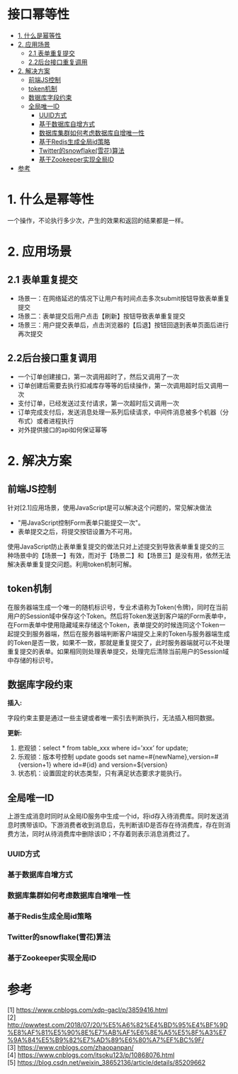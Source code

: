 # 接口幂等性

* [1. 什么是幂等性](#1-什么是幂等性)
* [2. 应用场景](#2-应用场景)
  * [2.1 表单重复提交](#21-表单重复提交)
  * [2.2后台接口重复调用](#22后台接口重复调用)
* [2. 解决方案](#2-解决方案)
  * [前端JS控制](#前端js控制)
  * [token机制](#token机制)
  * [数据库字段约束](#数据库字段约束)
  * [全局唯一ID](#全局唯一id)
    * [UUID方式](#uuid方式)
    * [基于数据库自增方式](#基于数据库自增方式)
    * [数据库集群如何考虑数据库自增唯一性](#数据库集群如何考虑数据库自增唯一性)
    * [基于Redis生成全局id策略](#基于redis生成全局id策略)
    * [Twitter的snowflake(雪花)算法](#twitter的snowflake雪花算法)
    * [基于Zookeeper实现全局ID](#基于zookeeper实现全局id)
* [参考](#参考)


# 1. 什么是幂等性
一个操作，不论执行多少次，产生的效果和返回的结果都是一样。 
# 2. 应用场景
## 2.1 表单重复提交
- 场景一：在网络延迟的情况下让用户有时间点击多次submit按钮导致表单重复提交
- 场景二：表单提交后用户点击【刷新】按钮导致表单重复提交
- 场景三：用户提交表单后，点击浏览器的【后退】按钮回退到表单页面后进行再次提交


## 2.2后台接口重复调用
- 一个订单创建接口，第一次调用超时了，然后又调用了一次
- 订单创建后需要去执行扣减库存等等的后续操作，第一次调用超时后又调用一次
- 支付订单，已经发送过支付请求，第一次超时后又调用一次
- 订单完成支付后，发送消息处理一系列后续请求，中间件消息被多个机器（分布式）或者进程执行
- 对外提供接口的api如何保证幂等

# 2. 解决方案
## 前端JS控制
针对[2.1]应用场景，使用JavaScript是可以解决这个问题的，常见解决做法  
- "用JavaScript控制Form表单只能提交一次"。
- 表单提交之后，将提交按钮设置为不可用。

使用JavaScript防止表单重复提交的做法只对上述提交到导致表单重复提交的三种场景中的【场景一】有效，而对于【场景二】和【场景三】是没有用，依然无法解决表单重复提交问题。利用token机制可解。

## token机制
在服务器端生成一个唯一的随机标识号，专业术语称为Token(令牌)，同时在当前用户的Session域中保存这个Token。然后将Token发送到客户端的Form表单中，在Form表单中使用隐藏域来存储这个Token，表单提交的时候连同这个Token一起提交到服务器端，然后在服务器端判断客户端提交上来的Token与服务器端生成的Token是否一致，如果不一致，那就是重复提交了，此时服务器端就可以不处理重复提交的表单。如果相同则处理表单提交，处理完后清除当前用户的Session域中存储的标识号。

##  数据库字段约束

**插入:**

字段约束主要是通过一些主键或者唯一索引去判断执行，无法插入相同数据。  

**更新:**  
1. 悲观锁：select * from table_xxx where id=’xxx’ for update;  
2. 乐观锁：版本号控制 update goods set name=#{newName},version=#{version+1} where id=#{id} and version=${version}  
3. 状态机：设置固定的状态类型，只有满足状态要求才能执行。  

## 全局唯一ID
上游生成消息时同时从全局ID服务中生成一个id，将id存入待消费库。同时发送消息时携带该ID。下游消费者收到消息后，先判断该ID是否存在待消费库，存在则消费方法，同时从待消费库中删除该ID；不存着则表示消息消费过了。

### UUID方式

### 基于数据库自增方式

### 数据库集群如何考虑数据库自增唯一性

### 基于Redis生成全局id策略

### Twitter的snowflake(雪花)算法

### 基于Zookeeper实现全局ID

# 参考
[1] https://www.cnblogs.com/xdp-gacl/p/3859416.html  
[2] http://pwwtest.com/2018/07/20/%E5%A6%82%E4%BD%95%E4%BF%9D%E8%AF%81%E5%90%8E%E7%AB%AF%E6%8E%A5%E5%8F%A3%E7%9A%84%E5%B9%82%E7%AD%89%E6%80%A7%EF%BC%9F/  
[3] https://www.cnblogs.com/zhaopanpan/  
[4] https://www.cnblogs.com/itsoku123/p/10868076.html  
[5] https://blog.csdn.net/weixin_38652136/article/details/85209662
